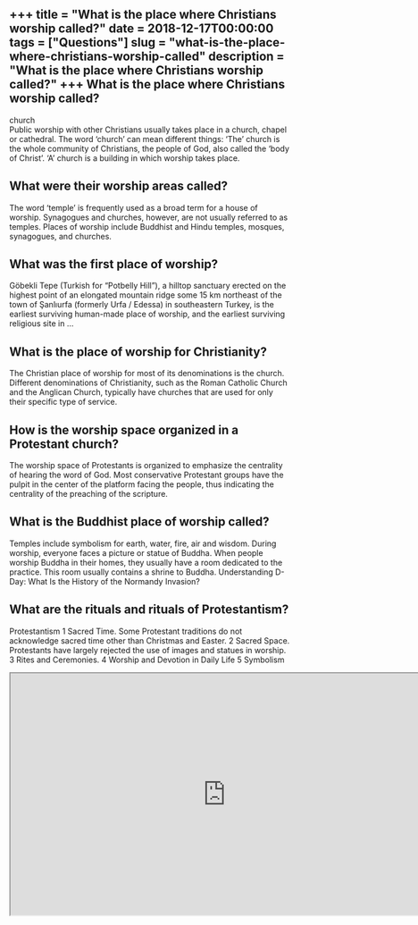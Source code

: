 +++
title = "What is the place where Christians worship called?"
date = 2018-12-17T00:00:00
tags = ["Questions"]
slug = "what-is-the-place-where-christians-worship-called"
description = "What is the place where Christians worship called?"
+++
What is the place where Christians worship called?
--------------------------------------------------

church  
Public worship with other Christians usually takes place in a church, chapel or cathedral. The word ‘church’ can mean different things: ‘The’ church is the whole community of Christians, the people of God, also called the ‘body of Christ’. ‘A’ church is a building in which worship takes place.

What were their worship areas called?
-------------------------------------

The word ‘temple’ is frequently used as a broad term for a house of worship. Synagogues and churches, however, are not usually referred to as temples. Places of worship include Buddhist and Hindu temples, mosques, synagogues, and churches.

What was the first place of worship?
------------------------------------

Göbekli Tepe (Turkish for “Potbelly Hill”), a hilltop sanctuary erected on the highest point of an elongated mountain ridge some 15 km northeast of the town of Şanlıurfa (formerly Urfa / Edessa) in southeastern Turkey, is the earliest surviving human-made place of worship, and the earliest surviving religious site in …

What is the place of worship for Christianity?
----------------------------------------------

The Christian place of worship for most of its denominations is the church. Different denominations of Christianity, such as the Roman Catholic Church and the Anglican Church, typically have churches that are used for only their specific type of service.

How is the worship space organized in a Protestant church?
----------------------------------------------------------

The worship space of Protestants is organized to emphasize the centrality of hearing the word of God. Most conservative Protestant groups have the pulpit in the center of the platform facing the people, thus indicating the centrality of the preaching of the scripture.

What is the Buddhist place of worship called?
---------------------------------------------

Temples include symbolism for earth, water, fire, air and wisdom. During worship, everyone faces a picture or statue of Buddha. When people worship Buddha in their homes, they usually have a room dedicated to the practice. This room usually contains a shrine to Buddha. Understanding D-Day: What Is the History of the Normandy Invasion?

What are the rituals and rituals of Protestantism?
--------------------------------------------------

Protestantism 1 Sacred Time. Some Protestant traditions do not acknowledge sacred time other than Christmas and Easter. 2 Sacred Space. Protestants have largely rejected the use of images and statues in worship. 3 Rites and Ceremonies. 4 Worship and Devotion in Daily Life 5 Symbolism

<iframe allow="accelerometer; autoplay; clipboard-write; encrypted-media; gyroscope; picture-in-picture" allowfullscreen="" class="__youtube_prefs__  epyt-is-override  no-lazyload" data-no-lazy="1" data-origheight="433" data-origwidth="770" data-skipgform_ajax_framebjll="" height="433" id="_ytid_77835" loading="lazy" src="https://www.youtube.com/embed/cqF5X5bFScs?enablejsapi=1&autoplay=0&cc_load_policy=0&cc_lang_pref=&iv_load_policy=1&loop=0&modestbranding=0&rel=1&fs=1&playsinline=0&autohide=2&theme=dark&color=red&controls=1&" title="YouTube player" width="770"></iframe>